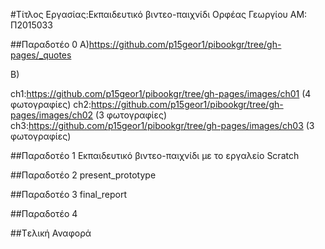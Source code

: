 ﻿#Τίτλος Εργασίας:Εκπαιδευτικό βιντεο-παιχνίδι 
Ορφέας Γεωργίου
ΑΜ: Π2015033

##Παραδοτέο 0
Α)https://github.com/p15geor1/pibookgr/tree/gh-pages/_quotes

Β)

ch1:https://github.com/p15geor1/pibookgr/tree/gh-pages/images/ch01 (4 φωτογραφίες)
ch2:https://github.com/p15geor1/pibookgr/tree/gh-pages/images/ch02 (3 φωτογραφίες)
ch3:https://github.com/p15geor1/pibookgr/tree/gh-pages/images/ch03 (3 φωτογραφίες)

##Παραδοτέο 1
Εκπαιδευτικό βιντεο-παιχνίδι με το εργαλείο  Scratch


##Παραδοτέο 2
present_prototype

##Παραδοτέο 3
final_report

##Παραδοτέο 4


##Tελική Αναφορά

